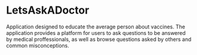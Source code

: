 # LetsAskADoctor

Application designed to educate the average person about vaccines. The application provides a platform for users to ask questions to be answered by medical proffessionals, as well as browse questions asked by others and common misconceptions.

